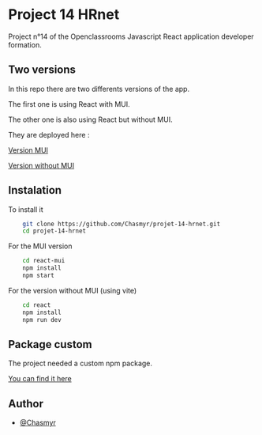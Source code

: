 
# Project 14 HRnet

Project n°14 of the Openclassrooms Javascript React application developer formation.




## Two versions

In this repo there are two differents versions of the app.

The first one is using React with MUI.

The other one is also using React but without MUI.

They are deployed here :

[Version MUI](https://funny-medovik-684d80.netlify.app/)

[Version without MUI](https://fastidious-croquembouche-c4ff7f.netlify.app/)
## Instalation

To install it

```bash
    git clone https://github.com/Chasmyr/projet-14-hrnet.git
    cd projet-14-hrnet
```

For the MUI version

```bash
    cd react-mui
    npm install
    npm start
```
For the version without MUI (using vite)
```bash
    cd react 
    npm install 
    npm run dev
```

## Package custom

The project needed a custom npm package.

[You can find it here](https://www.npmjs.com/package/oc-table-module)
## Author

- [@Chasmyr](https://github.com/Chasmyr)

